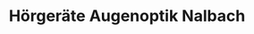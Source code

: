 ---
title: "Hörgeräte Augenoptik Nalbach"
url: /saarbruecken/hoergeraete-augenoptik-nalbach/
shop: Hörgeräte
---